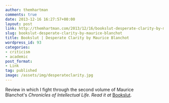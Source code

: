 ```yaml
---
author: themhartman
comments: true
date: 2013-12-16 16:27:57+00:00
layout: post
link: http://themhartman.com/2013/12/16/bookslut-desperate-clarity-by-maurice-blanchot/
slug: bookslut-desperate-clarity-by-maurice-blanchot
title: Bookslut | Desperate Clarity by Maurice Blanchot
wordpress_id: 93
categories:
- criticism
- academic
post_format:
- Link
tag: published
image: /assets/img/desperateclarity.jpg
---
```


Review in which I fight through the second volume of Maurice Blanchot's _Chronicles of Intellectual Life_.
_Read it at_
[Bookslut](http://www.bookslut.com/nonfiction/2013_12_020460.php).
